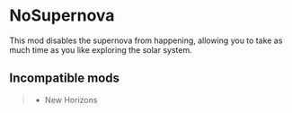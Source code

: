 # NoSupernova
This mod disables the supernova from happening, allowing you to take as much time as you like exploring the solar system.

## Incompatible mods
> - New Horizons
